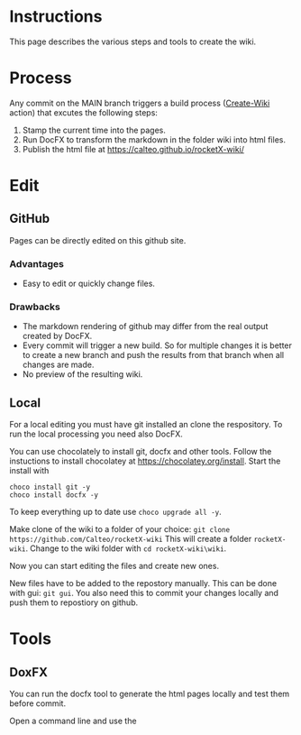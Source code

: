 # Instructions

This page describes the various steps and tools to create the wiki.

# Process

Any commit on the MAIN branch triggers a build process ([Create-Wiki](.github/wolkflows/main.yml) action) that excutes the following steps:
1. Stamp the current time into the pages.
2. Run DocFX to transform the markdown in the folder wiki into html files.
3. Publish the html file at https://calteo.github.io/rocketX-wiki/

# Edit

## GitHub

Pages can be directly edited on this github site. 

### Advantages
- Easy to edit or quickly change files.

### Drawbacks
- The markdown rendering of github may differ from the real output created by DocFX.
- Every commit will trigger a new build. So for multiple changes it is better to create a new branch and push the results from that branch when all changes are made.
- No preview of the resulting wiki.

## Local

For a local editing you must have git installed an clone the respository. To run the local processing you need also DocFX.

You can use chocolately to install git, docfx and other tools. Follow the instuctions to install chocolatey at https://chocolatey.org/install.
Start the install with
```
choco install git -y
choco install docfx -y
```
To keep everything up to date use `choco upgrade all -y`.

Make clone of the wiki to a folder of your choice: `git clone https://github.com/Calteo/rocketX-wiki`
This will create a folder `rocketX-wiki`. Change to the wiki folder with `cd rocketX-wiki\wiki`.

Now you can start editing the files and create new ones.

New files have to be added to the repostory manually. 
This can be done with gui: `git gui`. You also need this to commit your changes locally and push them to repostiory on github.

# Tools

## DoxFX

You can run the docfx tool to generate the html pages locally and test them before commit.

Open a command line and use the 
